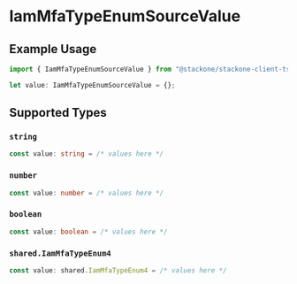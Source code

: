 # IamMfaTypeEnumSourceValue

## Example Usage

```typescript
import { IamMfaTypeEnumSourceValue } from "@stackone/stackone-client-ts/sdk/models/shared";

let value: IamMfaTypeEnumSourceValue = {};
```

## Supported Types

### `string`

```typescript
const value: string = /* values here */
```

### `number`

```typescript
const value: number = /* values here */
```

### `boolean`

```typescript
const value: boolean = /* values here */
```

### `shared.IamMfaTypeEnum4`

```typescript
const value: shared.IamMfaTypeEnum4 = /* values here */
```

